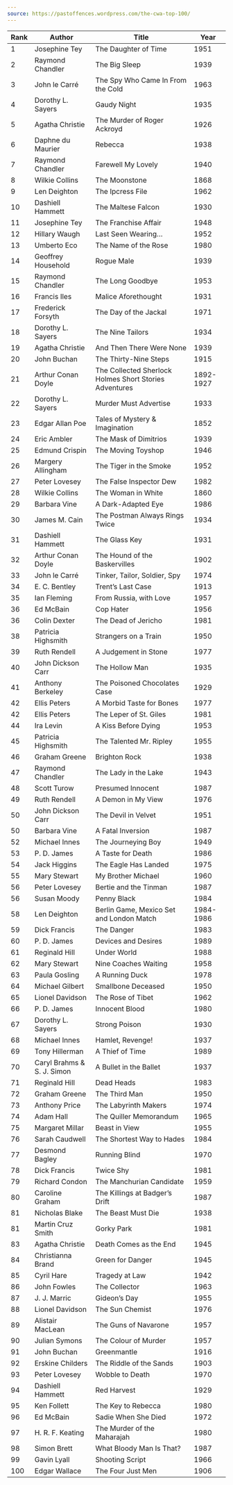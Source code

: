 ```yaml
---
source: https://pastoffences.wordpress.com/the-cwa-top-100/
---
```


| Rank | Author                     | Title                                                  | Year      |
| ---- | -------------------------- | ------------------------------------------------------ | --------- |
| 1    | Josephine Tey              | The Daughter of Time                                   | 1951      |
| 2    | Raymond Chandler           | The Big Sleep                                          | 1939      |
| 3    | John le Carré              | The Spy Who Came In From the Cold                      | 1963      |
| 4    | Dorothy L. Sayers          | Gaudy Night                                            | 1935      |
| 5    | Agatha Christie            | The Murder of Roger Ackroyd                            | 1926      |
| 6    | Daphne du Maurier          | Rebecca                                                | 1938      |
| 7    | Raymond Chandler           | Farewell My Lovely                                     | 1940      |
| 8    | Wilkie Collins             | The Moonstone                                          | 1868      |
| 9    | Len Deighton               | The Ipcress File                                       | 1962      |
| 10   | Dashiell Hammett           | The Maltese Falcon                                     | 1930      |
| 11   | Josephine Tey              | The Franchise Affair                                   | 1948      |
| 12   | Hillary Waugh              | Last Seen Wearing…                                     | 1952      |
| 13   | Umberto Eco                | The Name of the Rose                                   | 1980      |
| 14   | Geoffrey Household         | Rogue Male                                             | 1939      |
| 15   | Raymond Chandler           | The Long Goodbye                                       | 1953      |
| 16   | Francis Iles               | Malice Aforethought                                    | 1931      |
| 17   | Frederick Forsyth          | The Day of the Jackal                                  | 1971      |
| 18   | Dorothy L. Sayers          | The Nine Tailors                                       | 1934      |
| 19   | Agatha Christie            | And Then There Were None                               | 1939      |
| 20   | John Buchan                | The Thirty-Nine Steps                                  | 1915      |
| 21   | Arthur Conan Doyle         | The Collected Sherlock Holmes Short Stories Adventures | 1892-1927 |
| 22   | Dorothy L. Sayers          | Murder Must Advertise                                  | 1933      |
| 23   | Edgar Allan Poe            | Tales of Mystery & Imagination                         | 1852      |
| 24   | Eric Ambler                | The Mask of Dimitrios                                  | 1939      |
| 25   | Edmund Crispin             | The Moving Toyshop                                     | 1946      |
| 26   | Margery Allingham          | The Tiger in the Smoke                                 | 1952      |
| 27   | Peter Lovesey              | The False Inspector Dew                                | 1982      |
| 28   | Wilkie Collins             | The Woman in White                                     | 1860      |
| 29   | Barbara Vine               | A Dark-Adapted Eye                                     | 1986      |
| 30   | James M. Cain              | The Postman Always Rings Twice                         | 1934      |
| 31   | Dashiell Hammett           | The Glass Key                                          | 1931      |
| 32   | Arthur Conan Doyle         | The Hound of the Baskervilles                          | 1902      |
| 33   | John le Carré              | Tinker, Tailor, Soldier, Spy                           | 1974      |
| 34   | E. C. Bentley              | Trent’s Last Case                                      | 1913      |
| 35   | Ian Fleming                | From Russia, with Love                                 | 1957      |
| 36   | Ed McBain                  | Cop Hater                                              | 1956      |
| 36   | Colin Dexter               | The Dead of Jericho                                    | 1981      |
| 38   | Patricia Highsmith         | Strangers on a Train                                   | 1950      |
| 39   | Ruth Rendell               | A Judgement in Stone                                   | 1977      |
| 40   | John Dickson Carr          | The Hollow Man                                         | 1935      |
| 41   | Anthony Berkeley           | The Poisoned Chocolates Case                           | 1929      |
| 42   | Ellis Peters               | A Morbid Taste for Bones                               | 1977      |
| 42   | Ellis Peters               | The Leper of St. Giles                                 | 1981      |
| 44   | Ira Levin                  | A Kiss Before Dying                                    | 1953      |
| 45   | Patricia Highsmith         | The Talented Mr. Ripley                                | 1955      |
| 46   | Graham Greene              | Brighton Rock                                          | 1938      |
| 47   | Raymond Chandler           | The Lady in the Lake                                   | 1943      |
| 48   | Scott Turow                | Presumed Innocent                                      | 1987      |
| 49   | Ruth Rendell               | A Demon in My View                                     | 1976      |
| 50   | John Dickson Carr          | The Devil in Velvet                                    | 1951      |
| 50   | Barbara Vine               | A Fatal Inversion                                      | 1987      |
| 52   | Michael Innes              | The Journeying Boy                                     | 1949      |
| 53   | P. D. James                | A Taste for Death                                      | 1986      |
| 54   | Jack Higgins               | The Eagle Has Landed                                   | 1975      |
| 55   | Mary Stewart               | My Brother Michael                                     | 1960      |
| 56   | Peter Lovesey              | Bertie and the Tinman                                  | 1987      |
| 56   | Susan Moody                | Penny Black                                            | 1984      |
| 58   | Len Deighton               | Berlin Game, Mexico Set and London Match               | 1984-1986 |
| 59   | Dick Francis               | The Danger                                             | 1983      |
| 60   | P. D. James                | Devices and Desires                                    | 1989      |
| 61   | Reginald Hill              | Under World                                            | 1988      |
| 62   | Mary Stewart               | Nine Coaches Waiting                                   | 1958      |
| 63   | Paula Gosling              | A Running Duck                                         | 1978      |
| 64   | Michael Gilbert            | Smallbone Deceased                                     | 1950      |
| 65   | Lionel Davidson            | The Rose of Tibet                                      | 1962      |
| 66   | P. D. James                | Innocent Blood                                         | 1980      |
| 67   | Dorothy L. Sayers          | Strong Poison                                          | 1930      |
| 68   | Michael Innes              | Hamlet, Revenge!                                       | 1937      |
| 69   | Tony Hillerman             | A Thief of Time                                        | 1989      |
| 70   | Caryl Brahms & S. J. Simon | A Bullet in the Ballet                                 | 1937      |
| 71   | Reginald Hill              | Dead Heads                                             | 1983      |
| 72   | Graham Greene              | The Third Man                                          | 1950      |
| 73   | Anthony Price              | The Labyrinth Makers                                   | 1974      |
| 74   | Adam Hall                  | The Quiller Memorandum                                 | 1965      |
| 75   | Margaret Millar            | Beast in View                                          | 1955      |
| 76   | Sarah Caudwell             | The Shortest Way to Hades                              | 1984      |
| 77   | Desmond Bagley             | Running Blind                                          | 1970      |
| 78   | Dick Francis               | Twice Shy                                              | 1981      |
| 79   | Richard Condon             | The Manchurian Candidate                               | 1959      |
| 80   | Caroline Graham            | The Killings at Badger’s Drift                         | 1987      |
| 81   | Nicholas Blake             | The Beast Must Die                                     | 1938      |
| 81   | Martin Cruz Smith          | Gorky Park                                             | 1981      |
| 83   | Agatha Christie            | Death Comes as the End                                 | 1945      |
| 84   | Christianna Brand          | Green for Danger                                       | 1945      |
| 85   | Cyril Hare                 | Tragedy at Law                                         | 1942      |
| 86   | John Fowles                | The Collector                                          | 1963      |
| 87   | J. J. Marric               | Gideon’s Day                                           | 1955      |
| 88   | Lionel Davidson            | The Sun Chemist                                        | 1976      |
| 89   | Alistair MacLean           | The Guns of Navarone                                   | 1957      |
| 90   | Julian Symons              | The Colour of Murder                                   | 1957      |
| 91   | John Buchan                | Greenmantle                                            | 1916      |
| 92   | Erskine Childers           | The Riddle of the Sands                                | 1903      |
| 93   | Peter Lovesey              | Wobble to Death                                        | 1970      |
| 94   | Dashiell Hammett           | Red Harvest                                            | 1929      |
| 95   | Ken Follett                | The Key to Rebecca                                     | 1980      |
| 96   | Ed McBain                  | Sadie When She Died                                    | 1972      |
| 97   | H. R. F. Keating           | The Murder of the Maharajah                            | 1980      |
| 98   | Simon Brett                | What Bloody Man Is That?                               | 1987      |
| 99   | Gavin Lyall                | Shooting Script                                        | 1966      |
| 100  | Edgar Wallace              | The Four Just Men                                      | 1906      |